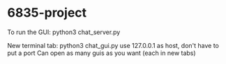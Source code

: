 # 6835-project

To run the GUI:
python3 chat_server.py

New terminal tab:
python3 chat_gui.py
use 127.0.0.1 as host, don't have to put a port
Can open as many guis as you want (each in new tabs)
